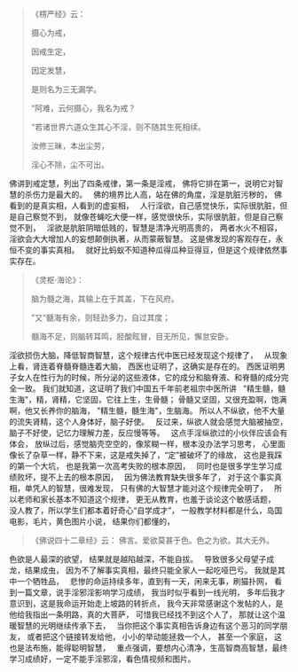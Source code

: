 > 《楞严经》云： 
> 
> 摄心为戒，
> 
> 因戒生定，
> 
> 因定发慧，
> 
> 是则名为三无漏学。
> 
> “阿难，云何摄心，我名为戒？
> 
> “若诸世界六道众生其心不淫，则不随其生死相续。
> 
> 汝修三昧，本出尘劳，
> 
> 淫心不除，尘不可出。

佛讲到戒定慧，列出了四条戒律，第一条是淫戒，
佛将它排在第一，说明它对智慧的杀伤力是最大的。
&nbsp;
佛的境界比人高，站在佛的角度，淫是肮脏污秽的，
佛看到的是真实相，人看到的虚妄相，
&nbsp;
人行淫欲，自己感觉快乐，实际很肮脏，但是自己察觉不到，
就像苍蝇吃大便一样，感觉很快乐，实际很肮脏，但是自己察觉不到，
&nbsp;
淫欲是肮脏阴暗低贱的，智慧是清净光明高贵的，
两者水火不相容，
&nbsp;
淫欲会大大增加人的妄想颠倒执著，从而蒙蔽智慧。
这是佛发现的客观存在，永恒不变的事实真相。
&nbsp;
就好比蚂蚁不知道种瓜得瓜种豆得豆，但是这个规律依然事实存在。

> 《灵枢·海论》：
> 
> 脑为髓之海，其输上在于其盖，下在风府。
> 
> ”又“髓海有余，则轻劲多力，自过其度；
> 
> 髓海不足，则脑转耳鸣，胫酸眩冒，目无所见，懈怠安卧。

淫欲损伤大脑，降低智商智慧，这个规律古代中医已经发现这个规律了，
&nbsp;
从现象上看，肾连着脊髓脊髓连着大脑，
西医也证明了，这确实是存在的。
西医证明男子女人在性行为的时候，所分泌的这些液体，它的成分和脑脊液、和脊髓的成分完全一致。
我们就知道，这证明了我们中国五千年前老祖宗中医所讲
&nbsp;
"精生髓，髓生海"，精，肾精，它坚固，它往上生，生骨髓；
骨髓又坚固，又很充盈啊，饱满啊，他又长养你的脑海，
"精生髓，髓生海"，生脑海。
所以人不纵欲，他不大量的流失肾精，这个人身体好，脑子好使。
&nbsp;
反过来，纵欲人就会感觉大脑被抽空，脑子不好使，记忆力理解力差，反应慢等等。
&nbsp;
这点手淫纵欲过的小伙伴应该会有体会，
放纵过后，感觉脑壳空空的，像浆糊一样，根本没办法学习思考，
心里面像长了杂草一样，静不下来，这是戒失掉了，“定”被破坏了的缘故，
这也是我踩的第一个大坑，
也是我第一次高考失败的根本原因，
&nbsp;
同时也是很多学生学习成绩败坏，提不上去的根本原因，
&nbsp;
因为佛法教育缺失很多年了，
对于这个事实真相，单凭人的智慧，很难发现，
只有佛的大智慧才能对这个规律完全明了，
&nbsp;
所以老师和家长基本不知道这个规律，
更无从教育，也羞于谈论这个敏感话题，
&nbsp;
没人教了，所以学生们都本着好奇心“自学成才”，
一般教学材料都是什么，岛国电影，毛片，黄色图片小说，
结果你们都懂的，

> 《佛说四十二章经》云： 
> 佛言。爱欲莫甚于色。色之为欲。其大无外。

色欲是人最深的欲望，
结果就是越陷越深，不能自拔。
&nbsp;
导致很多父母望子成龙，结果成虫，
因为不了解事实真相，最终只能全家人一起吃哑巴亏。
我就是其中一个牺牲品，
&nbsp;
悲惨的命运持续多年，直到有一天，闲来无事，刷猫扑网，
看到一篇文章，说手淫邪淫影响学习成绩，
我当时似乎看到一线光明，
多年后我才意识到，这是我命运开始走上坡路的转折点，
我今天非常感谢这个发帖的人，是他给我指出一条明路，真的大菩萨，
可惜我已经找不到这个人了，
那就让这个温暖智慧的光明继续传承下去，
&nbsp;
当你把这个事实真相告诉身边有这个恶习的同学朋友，
或者把这个链接转发给他，
小小的举动能拯救一个人， 甚至一个家庭，
这也是法布施，能得聪明智慧，
&nbsp;
重点强调，要想内心清净，生高智商高智慧，最终学习成绩好，一定不能手淫邪淫，看色情视频和图片。






